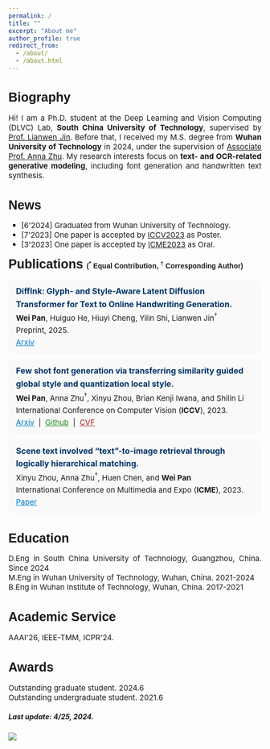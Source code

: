 ```yaml
---
permalink: /
title: ""
excerpt: "About me"
author_profile: true
redirect_from: 
  - /about/
  - /about.html
---
```


<!-- Biography -->
<h1 style="font-size:25px; font-family:Arial, sans-serif;">Biography</h1>
<p style="font-size:15px; text-align:justify;">
Hi! I am a Ph.D. student at the Deep Learning and Vision Computing (DLVC) Lab, 
<b>South China University of Technology</b>, supervised by 
<a href="http://www.dlvc-lab.net/lianwen/Index.html">Prof. Lianwen Jin</a>. 
Before that, I received my M.S. degree from <b>Wuhan University of Technology</b> in 2024, under the supervision of 
<a href="http://cst.whut.edu.cn/xygk/szdw/201809/t20180911_876961.shtml">Associate Prof. Anna Zhu</a>. 
My research interests focus on <b>text- and OCR-related generative modeling</b>, including 
font generation and handwritten text synthesis.
</p>

<!-- News -->
<h1 style="font-size: 25px; font-family: Arial, sans-serif;">News</h1>
<ul style="list-style-type: square; font-size: 15px">
  <li>[6'2024] Graduated from Wuhan University of Technology.</li>
  <li>[7'2023] One paper is accepted by <a href="https://iccv2023.thecvf.com/">ICCV2023</a> as Poster. </li>
  <li>[3'2023] One paper is accepted by <a href="https://www.2023.ieeeicme.org/">ICME2023</a> as Oral. </li>
</ul>


<!-- Publications -->
<h1 style="font-size:25px; font-family:Arial, sans-serif; margin-top:0;">
  Publications
 <span style="font-size:14px;">(<sup>*</sup> <b>Equal Contribution</b>, <sup>†</sup> <b>Corresponding Author</b>)</span>
</h1>

<!-- ICLR2026 (submit) -->
<div style="background-color:#f9f9f9; padding:10px 15px; border-radius:8px; font-size:15px; line-height:1.6; margin-bottom:12px;">
  <b style="font-size:16px; color:#003366;">
    DiffInk: Glyph- and Style-Aware Latent Diffusion Transformer for Text to Online Handwriting Generation.
  </b><br>
  <b>Wei Pan</b>, Huiguo He, Hiuyi Cheng, Yilin Shi, Lianwen Jin<sup>†</sup> <br>
  Preprint, 2025. <br>
  <a href="https://arxiv.org/abs/2309.00827" style="color:#007acc;">Arxiv</a>
</div>

<!-- ICCV2023 -->
<div style="background-color:#f9f9f9; padding:10px 15px; border-radius:8px; font-size:15px; line-height:1.6; margin-bottom:12px;">
  <b style="font-size:16px; color:#003366;">
    Few shot font generation via transferring similarity guided global style and quantization local style.
  </b><br>
  <b>Wei Pan</b>, Anna Zhu<sup>†</sup>, Xinyu Zhou, Brian Kenji Iwana, and Shilin Li <br>
  International Conference on Computer Vision (<b>ICCV</b>), 2023. <br>
  <a href="https://arxiv.org/abs/2309.00827" style="color:#007acc;">Arxiv</a> &nbsp;|&nbsp;
  <a href="https://github.com/awei669/VQ-Font" style="color:#228b22;">Github</a> &nbsp;|&nbsp;
  <a href="https://openaccess.thecvf.com/content/ICCV2023/html/Pan_Few_Shot_Font_Generation_Via_Transferring_Similarity_Guided_Global_Style_ICCV_2023_paper.html" style="color:#b22222;">CVF</a>
</div>


<!-- ICME2023 -->
<div style="background-color:#f9f9f9; padding:10px 15px; border-radius:8px; font-size:15px; line-height:1.6; margin-bottom:12px;">
  <b style="font-size:16px; color:#003366;">
    Scene text involved “text”-to-image retrieval through logically hierarchical matching.
  </b><br>
  Xinyu Zhou, Anna Zhu<sup>†</sup>, Huen Chen, and <b>Wei Pan</b> <br>
  International Conference on Multimedia and Expo (<b>ICME</b>), 2023. <br>
  <a href="https://ieeexplore.ieee.org/abstract/document/10219982" style="color:#007acc;">Paper</a>
</div>


<!-- Education -->
<h1 style="font-size: 25px; font-family: Arial, sans-serif;">Education</h1>
<p style="font-size: 15px;" align="justify">
  D.Eng in South China University of Technology, Guangzhou, China. Since 2024<br>
  M.Eng in Wuhan University of Technology, Wuhan, China. 2021-2024<br>
  B.Eng in Wuhan Institute of Technology, Wuhan, China. 2017-2021
</p>



<!-- Academic Service -->
<h1 style="font-size: 25px; font-family: Arial, sans-serif;">Academic Service</h1>
<p style="font-size: 15px;" align="justify">
  AAAI'26, IEEE-TMM, ICPR'24.
</p>


<!-- Awards -->
<h1 style="font-size: 25px; font-family: Arial, sans-serif;">Awards</h1>
<p style="font-size: 15px;" align="justify">
  Outstanding graduate student. 2024.6<br>
  Outstanding undergraduate student. 2021.6<br>
</p>



##### Last update: 4/25, 2024.


<a href='https://clustrmaps.com/site/1c07b'  title='Visit tracker'><img src='//clustrmaps.com/map_v2.png?cl=ffffff&w=400&t=tt&d=VwMJpNfSRvymxWpJ1PNkRBvE9Y8CcuHGeT4blD1IzLc&co=2d78ad&ct=ffffff'/></a>






